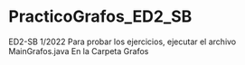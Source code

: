 # PracticoGrafos_ED2_SB
ED2-SB 1/2022
Para probar los ejercicios, ejecutar el archivo MainGrafos.java En la Carpeta Grafos
